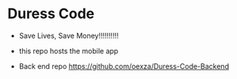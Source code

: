 Duress Code
=================================

- Save Lives, Save Money!!!!!!!!!!

- this repo hosts the mobile app

- Back end repo https://github.com/oexza/Duress-Code-Backend
